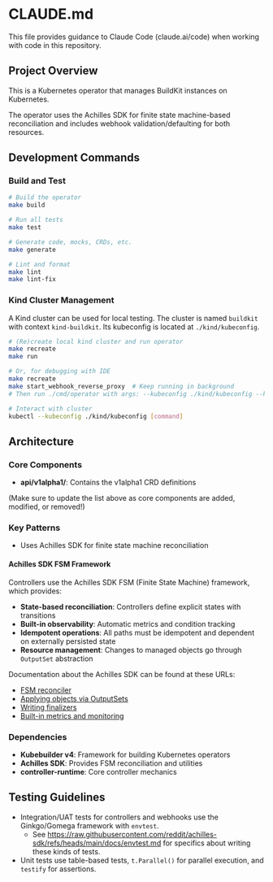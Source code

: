 # CLAUDE.md

This file provides guidance to Claude Code (claude.ai/code) when working with code in this repository.

## Project Overview

This is a Kubernetes operator that manages BuildKit instances on Kubernetes.

The operator uses the Achilles SDK for finite state machine-based reconciliation and includes webhook validation/defaulting for both resources.

## Development Commands

### Build and Test
```bash
# Build the operator
make build

# Run all tests
make test

# Generate code, mocks, CRDs, etc.
make generate

# Lint and format
make lint
make lint-fix
```

### Kind Cluster Management

A Kind cluster can be used for local testing. The cluster is named `buildkit` with context `kind-buildkit`. Its kubeconfig is located at `./kind/kubeconfig`.

```bash
# (Re)create local kind cluster and run operator
make recreate
make run

# Or, for debugging with IDE
make recreate
make start_webhook_reverse_proxy  # Keep running in background
# Then run ./cmd/operator with args: --kubeconfig ./kind/kubeconfig --kubecontext kind-buildkit

# Interact with cluster
kubectl --kubeconfig ./kind/kubeconfig [command]
```

## Architecture

### Core Components

- **api/v1alpha1/**: Contains the v1alpha1 CRD definitions

(Make sure to update the list above as core components are added, modified, or removed!)

### Key Patterns

- Uses Achilles SDK for finite state machine reconciliation

#### Achilles SDK FSM Framework

Controllers use the Achilles SDK FSM (Finite State Machine) framework, which provides:

- **State-based reconciliation**: Controllers define explicit states with transitions
- **Built-in observability**: Automatic metrics and condition tracking
- **Idempotent operations**: All paths must be idempotent and dependent on externally persisted state
- **Resource management**: Changes to managed objects go through `OutputSet` abstraction

Documentation about the Achilles SDK can be found at these URLs:

- [FSM reconciler](https://raw.githubusercontent.com/reddit/achilles-sdk/refs/heads/main/docs/sdk-fsm-reconciler.md)
- [Applying objects via OutputSets](https://raw.githubusercontent.com/reddit/achilles-sdk/refs/heads/main/docs/sdk-apply-objects.md)
- [Writing finalizers](https://raw.githubusercontent.com/reddit/achilles-sdk/refs/heads/main/docs/sdk-finalizers.md)
- [Built-in metrics and monitoring](https://raw.githubusercontent.com/reddit/achilles-sdk/refs/heads/main/docs/sdk-metrics.md)

### Dependencies

- **Kubebuilder v4**: Framework for building Kubernetes operators
- **Achilles SDK**: Provides FSM reconciliation and utilities
- **controller-runtime**: Core controller mechanics

## Testing Guidelines

- Integration/UAT tests for controllers and webhooks use the Ginkgo/Gomega framework with `envtest`.
  - See https://raw.githubusercontent.com/reddit/achilles-sdk/refs/heads/main/docs/envtest.md for specifics about writing these kinds of tests.
- Unit tests use table-based tests, `t.Parallel()` for parallel execution, and `testify` for assertions.
